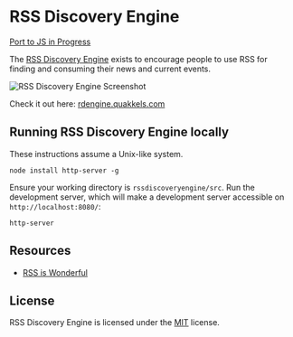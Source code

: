 # RSS Discovery Engine

[Port to JS in Progress](pythonversion/README.md)

The [RSS Discovery Engine](https://rdengine.quakkels.com/) exists to encourage people to use RSS for finding and consuming their news and current events.

![RSS Discovery Engine Screenshot](http://quakkels.com/images/rde_dark.png)

Check it out here: [rdengine.quakkels.com](https://rdengine.quakkels.com/)

## Running RSS Discovery Engine locally

These instructions assume a Unix-like system.

```shell
node install http-server -g
```
Ensure your working directory is `rssdiscoveryengine/src`.
Run the development server, which will make a development server accessible on `http://localhost:8080/`:

```shell
http-server
```

## Resources
- [RSS is Wonderful](https://quakkels.com/posts/rss-is-wonderful/)

## License

RSS Discovery Engine is licensed under the [MIT](LICENSE) license.
